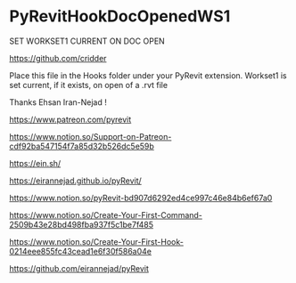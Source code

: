 # PyRevitHookDocOpenedWS1

SET WORKSET1 CURRENT ON DOC OPEN

https://github.com/cridder

Place this file in the Hooks folder under your PyRevit extension.
Workset1 is set current, if it exists, on open of a .rvt file

Thanks Ehsan Iran-Nejad !

https://www.patreon.com/pyrevit

https://www.notion.so/Support-on-Patreon-cdf92ba547154f7a85d32b526dc5e59b

https://ein.sh/

https://eirannejad.github.io/pyRevit/

https://www.notion.so/pyRevit-bd907d6292ed4ce997c46e84b6ef67a0

https://www.notion.so/Create-Your-First-Command-2509b43e28bd498fba937f5c1be7f485

https://www.notion.so/Create-Your-First-Hook-0214eee855fc43cead1e6f30f586a04e

https://github.com/eirannejad/pyRevit

